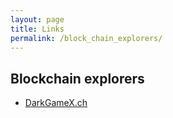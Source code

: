 ```yaml
---
layout: page
title: Links
permalink: /block_chain_explorers/
---
```


## Blockchain explorers
*   [DarkGameX.ch](http://abe.darkgamex.ch:2751/chain/Anoncoin "DarkGameX.ch")